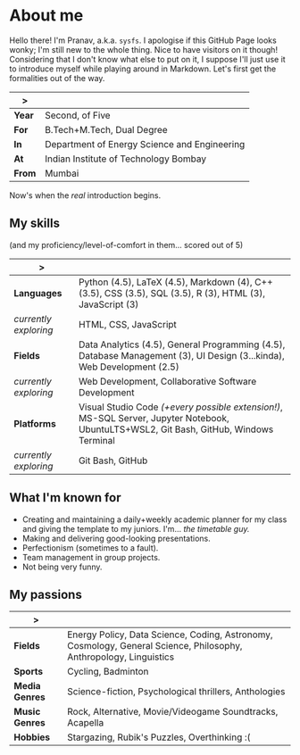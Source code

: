 <!-- ### Markdown

Markdown is a lightweight and easy-to-use syntax for styling your writing. It includes conventions for

```markdown
Syntax highlighted code block

# Header 1
## Header 2
### Header 3

- Bulleted
- List

1. Numbered
2. List

**Bold** and _Italic_ and `Code` text

[Link](url) and ![Image](src)
```

For more details see [GitHub Flavored Markdown](https://guides.github.com/features/mastering-markdown/).

### Jekyll Themes

Your Pages site will use the layout and styles from the Jekyll theme you have selected in your [repository settings](https://github.com/lymaye/sandbox/settings/pages). The name of this theme is saved in the Jekyll `_config.yml` configuration file.

### Support or Contact

Having trouble with Pages? Check out our [documentation](https://docs.github.com/categories/github-pages-basics/) or [contact support](https://support.github.com/contact) and we’ll help you sort it out. -->

# About me

Hello there! I'm Pranav, a.k.a. `sysfs`. I apologise if this GitHub Page looks wonky; I'm still new to the whole thing. Nice to have visitors on it though! Considering that I don't know what else to put on it, I suppose I'll just use it to introduce myself while playing around in Markdown. Let's first get the formalities out of the way.

| > |  |
| - | - |
| **Year** | Second, of Five |
| **For** | B.Tech+M.Tech, Dual Degree
| **In** | Department of Energy Science and Engineering |
| **At** | Indian Institute of Technology Bombay |
| **From** | Mumbai

Now's when the *real* introduction begins.

## My skills
(and my proficiency/level-of-comfort in them... scored out of 5)

| > |  |
| - | - |
| **Languages** | Python (4.5), LaTeX (4.5), Markdown (4), C++ (3.5), CSS (3.5), SQL (3.5), R (3), HTML (3), JavaScript (3) |
| *currently exploring* | HTML, CSS, JavaScript |
| **Fields** | Data Analytics (4.5), General Programming (4.5), Database Management (3), UI Design (3...kinda), Web Development (2.5) |
| *currently exploring* | Web Development, Collaborative Software Development |
| **Platforms** | Visual Studio Code *(+every possible extension!)*, MS-SQL Server, Jupyter Notebook, UbuntuLTS+WSL2, Git Bash, GitHub, Windows Terminal |
| *currently exploring* | Git Bash, GitHub |

## What I'm known for

+ Creating and maintaining a daily+weekly academic planner for my class and giving the template to my juniors. I'm... *the timetable guy.*
+ Making and delivering good-looking presentations.
+ Perfectionism (sometimes to a fault).
+ Team management in group projects.
+ Not being very funny.

## My passions

| > |  |
| - | - |
| **Fields** | Energy Policy, Data Science, Coding, Astronomy, Cosmology, General Science, Philosophy, Anthropology, Linguistics |
| **Sports** | Cycling, Badminton |
| **Media Genres** | Science-fiction, Psychological thrillers, Anthologies |
| **Music Genres** | Rock, Alternative, Movie/Videogame Soundtracks, Acapella |
| **Hobbies** | Stargazing, Rubik's Puzzles, Overthinking :( |